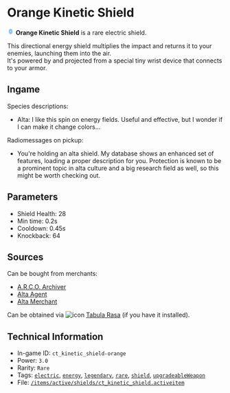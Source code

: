 # Orange Kinetic Shield

<img src="https://raw.githubusercontent.com/Ceterai/Enternia/main/items/active/shields/ct_kinetic_shield.png" alt="Orange Kinetic Shield icon" loading="lazy" height="16px" width="auto" /> **Orange Kinetic Shield** is a rare electric shield.

This directional energy shield multiplies the impact and returns it to your enemies, launching them into the air.  
It's powered by and projected from a special tiny wrist device that connects to your armor.

## Ingame

Species descriptions:

- Alta: I like this spin on energy fields. Useful and effective, but I wonder if I can make it change colors...

Radiomessages on pickup:

- You're holding an alta shield. My database shows an enhanced set of features, loading a proper description for you. Protection is known to be a prominent topic in alta culture and a big research field as well, so this might be worth checking out.

## Parameters

- Shield Health: 28
- Min time: 0.2s
- Cooldown: 0.45s
- Knockback: 64

## Sources

Can be bought from merchants:

- [A.R.C.O. Archiver](https://ceterai.github.io/MyEnternia/Wiki/A.R.C.O.Archiver)
- [Alta Agent](https://ceterai.github.io/MyEnternia/Wiki/AltaAgent)
- [Alta Merchant](https://ceterai.github.io/MyEnternia/Wiki/AltaMerchant)

Can be obtained via <img src="https://steamuserimages-a.akamaihd.net/ugc/263843960696222713/3EC9A7C005541F7D577EBCB8C5736B4EFC9973D6/" alt="icon" width="8" height="12"/> [Tabula Rasa](https://community.playstarbound.com/resources/the-tabula-rasa.3222/) (if you have it installed).

## Technical Information

- In-game ID: `ct_kinetic_shield-orange`
- Power: `3.0`
- Rarity: `Rare`
- Tags: [`electric`](https://ceterai.github.io/MyEnternia/Wiki/Tags/Electric), [`energy`](https://ceterai.github.io/MyEnternia/Wiki/Tags/Energy), [`legendary`](https://ceterai.github.io/MyEnternia/Wiki/Tags/Legendary), [`rare`](https://ceterai.github.io/MyEnternia/Wiki/Tags/Rare), [`shield`](https://ceterai.github.io/MyEnternia/Wiki/Tags/Shield), [`upgradeableWeapon`](https://ceterai.github.io/MyEnternia/Wiki/Tags/UpgradeableWeapon)
- File: [`/items/active/shields/ct_kinetic_shield.activeitem`](https://github.com/Ceterai/Enternia/blob/main/items/active/shields/ct_kinetic_shield.activeitem)
